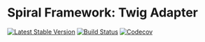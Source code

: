 # Spiral Framework: Twig Adapter
[![Latest Stable Version](https://poser.pugx.org/spiral/twig-bridge/version)](https://packagist.org/packages/spiral/twig-bridge)
[![Build Status](https://travis-ci.org/spiral/twig-bridge.svg?branch=master)](https://travis-ci.org/spiral/twig-bridge)
[![Codecov](https://codecov.io/gh/spiral/twig-bridge/branch/master/graph/badge.svg)](https://codecov.io/gh/spiral/twig-bridge/)
